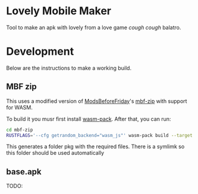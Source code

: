 # Lovely Mobile Maker

Tool to make an apk with lovely from a love game *cough cough* balatro.

# Development
Below are the instructions to make a working build.

## MBF zip

This uses a modified version of [ModsBeforeFriday](https://github.com/Lauriethefish/ModsBeforeFriday)'s [mbf-zip](https://github.com/Lauriethefish/ModsBeforeFriday/tree/main/mbf-zip) with support for WASM. 

To build it you musr first install [wasm-pack](https://drager.github.io/wasm-pack/installer/). After that, you can run:

```sh
cd mbf-zip
RUSTFLAGS='--cfg getrandom_backend="wasm_js"' wasm-pack build --target web
```

This generates a folder pkg with the required files. There is a symlimk so this folder should be used automatically

## base.apk

TODO:

